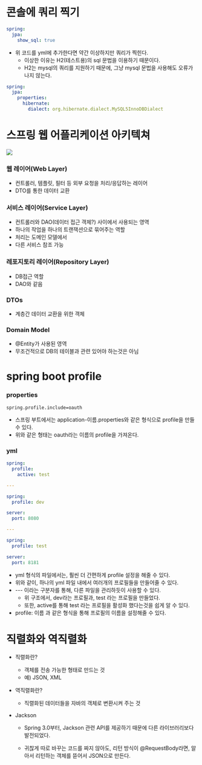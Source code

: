 # 콘솔에 쿼리 찍기
``` yml
spring:
  jpa:
    show_sql: true
```
- 위 코드를 yml에 추가한다면 약간 이상하지만 쿼리가 찍힌다.
    - 이상한 이유는 H2(테스트용)의 sql 문법을 이용하기 때문이다.
    - H2는 mysql의 쿼리를 지원하기 때문에, 그냥 mysql 문법을 사용해도 오류가 나지 않는다.
``` yml
spring:
  jpa:
    properties:
      hibernate:
        dialect: org.hibernate.dialect.MySQL5InnoDBDialect
```
# 스프링 웹 어플리케이션 아키텍쳐
<img src = "https://user-images.githubusercontent.com/48408417/99790334-4c7fc580-2b67-11eb-84c9-8a26c9d93373.png">

### 웹 레이어(Web Layer)
- 컨트롤러, 템플릿, 필터 등 외부 요청을 처리/응답하는 레이어
- DTO를 통한 데이터 교환
### 서비스 레이어(Service Layer)
- 컨트롤러와 DAO(데이터 접근 객체?) 사이에서 사용되는 영역
- 하나의 작업을 하나의 트랜잭션으로 묶어주는 역할
- 처리는 도메인 모델에서
- 다른 서비스 참조 가능
### 레포지토리 레이어(Repository Layer)
- DB접근 역할
- DAO와 같음
### DTOs
- 계층간 데이터 교환을 위한 객체
### Domain Model
- @Entity가 사용된 영역
- 무조건적으로 DB의 테이블과 관련 있어야 하는것은 아님

# spring boot profile

### properties

``` properties
spring.profile.include=oauth
```

- 스프링 부트에서는 application-이름.properties와 같은 형식으로 profile을 만들 수 있다.
- 위와 같은 형태는 oauth라는 이름의 profile을 가져온다.

### yml

``` yaml
spring:
  profile:
    active: test

---

spring:
  profile: dev

server:
  port: 8080

---

spring:
  profile: test

server:
  port: 8181
```



- yml 형식의 파일에서는, 훨씬 더 간편하게 profile 설정을 해줄 수 있다.
- 위와 같이, 하나의 yml 파일 내에서 여러개의 프로필들을 만들어줄 수 있다.
- --- 이라는 구분자를 통해, 다른 파일을 관리하듯이 사용할 수 있다.
  - 위 구조에서, dev라는 프로필과, test 라는 프로필을 만들었다.
  - 또한, active를 통해 test 라는 프로필을 활성화 했다는것을 쉽게 알 수 있다.
- profile: 이름 과 같은 형식을 통해 프로필의 이름을 설정해줄 수 있다.

# 직렬화와 역직렬화

- 직렬화란?
  - 객체를 전송 가능한 형태로 만드는 것
  - 예) JSON, XML
- 역직렬화란?
  -  직렬화된 데이터들을 자바의 객체로 변환시켜 주는 것

- Jackson

  - Spring 3.0부터, Jackson 관련 API를 제공하기 때문에 다른 라이브러리보다 발전되었다.

  - 귀찮게 따로 바꾸는 코드를 짜지 않아도, 리턴 방식이 @RequestBody라면, 알아서 리턴하는 객체를 뜯어서 JSON으로 만든다.